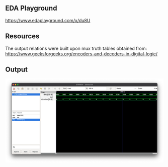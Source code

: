 ## EDA Playground

https://www.edaplayground.com/x/du8U

## Resources

The output relations were built upon mux truth tables obtained from:
https://www.geeksforgeeks.org/encoders-and-decoders-in-digital-logic/

## Output

![16bMux out](./assets/output.png "16 Bit Mux Output")
